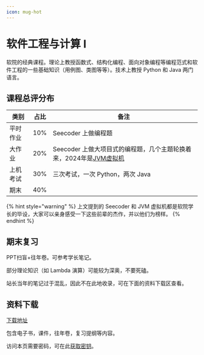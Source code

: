 ```yaml
---
icon: mug-hot
---
```


# 软件工程与计算 I

软院的经典课程。理论上教授函数式、结构化编程、面向对象编程等编程范式和软件工程的一些基础知识（用例图、类图等等）。技术上教授 Python 和 Java 两门语言。

## 课程总评分布

| 类别   | 占比  | 备注                                                                         |
| ---- | --- | -------------------------------------------------------------------------- |
| 平时作业 | 10% | Seecoder 上做编程题                                                             |
| 大作业  | 20% | Seecoder 上做大项目式的编程题，几个主题轮换着来，2024年是[JVM虚拟机](https://minguw.gitbook.io/jvm) |
| 上机考试 | 30% | 三次考试，一次 Python，两次 Java                                                     |
| 期末   | 40% |                                                                            |

{% hint style="warning" %}
上文提到的 Seecoder 和 JVM 虚拟机都是软院学长的毕设，大家可以亲身感受一下这些前辈的杰作，并以他们为榜样。
{% endhint %}

## 期末复习

PPT扫盲+往年卷。可参考学长笔记。

部分理论知识（如 Lambda 演算）可能较为深奥，不要死磕。

站长当年的笔记过于混乱，因此不在此地收录，可在下面的资料下载区查看。

## 资料下载

[下载地址](https://cos.tg/se1)

包含电子书，课件，往年卷，复习提纲等内容。

访问本页需要密码，可在此[获取密钥](../instructions/get_password.md)。
